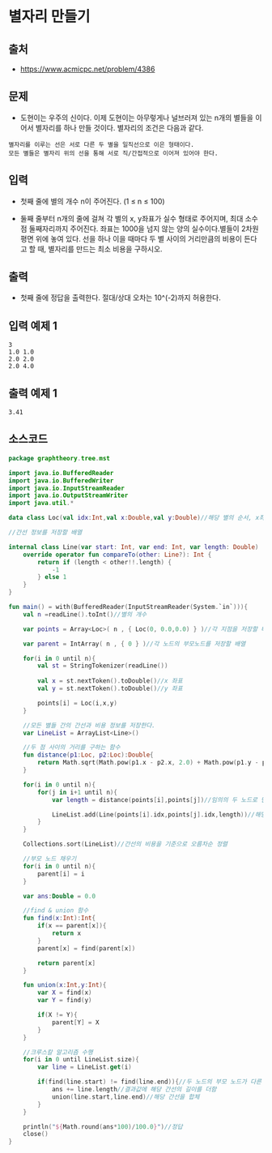 # 별자리 만들기

## 출처

* https://www.acmicpc.net/problem/4386

## 문제

* 도현이는 우주의 신이다. 이제 도현이는 아무렇게나 널브러져 있는 n개의 별들을 이어서 별자리를 하나 만들 것이다. 별자리의 조건은 다음과 같다.

```
별자리를 이루는 선은 서로 다른 두 별을 일직선으로 이은 형태이다.
모든 별들은 별자리 위의 선을 통해 서로 직/간접적으로 이어져 있어야 한다.
```

## 입력

* 첫째 줄에 별의 개수 n이 주어진다. (1 ≤ n ≤ 100)

* 둘째 줄부터 n개의 줄에 걸쳐 각 별의 x, y좌표가 실수 형태로 주어지며, 최대 소수점 둘째자리까지 주어진다. 좌표는 1000을 넘지 않는 양의 실수이다.별들이 2차원 평면 위에 놓여 있다. 선을 하나 이을 때마다 두 별 사이의 거리만큼의 비용이 든다고 할 때, 별자리를 만드는 최소 비용을 구하시오.

## 출력

* 첫째 줄에 정답을 출력한다. 절대/상대 오차는 10^(-2)까지 허용한다.

## 입력 예제 1

```
3
1.0 1.0
2.0 2.0
2.0 4.0
```

## 출력 예제 1

```
3.41
```

## 소스코드

```kotlin
package graphtheory.tree.mst

import java.io.BufferedReader
import java.io.BufferedWriter
import java.io.InputStreamReader
import java.io.OutputStreamWriter
import java.util.*

data class Loc(val idx:Int,val x:Double,val y:Double)//해당 별의 순서, x좌표 y좌표를 저장할 배열

//간선 정보를 저장할 배열

internal class Line(var start: Int, var end: Int, var length: Double) : Comparable<Line?> {
    override operator fun compareTo(other: Line?): Int {
        return if (length < other!!.length) {
            -1
        } else 1
    }
}

fun main() = with(BufferedReader(InputStreamReader(System.`in`))){
    val n =readLine().toInt()//별의 개수

    var points = Array<Loc>( n , { Loc(0, 0.0,0.0) } )//각 지점을 저장할 배열

    var parent = IntArray( n , { 0 } )//각 노드의 부모노드를 저장할 배열

    for(i in 0 until n){
        val st = StringTokenizer(readLine())
        
        val x = st.nextToken().toDouble()//x 좌표
        val y = st.nextToken().toDouble()//y 좌표

        points[i] = Loc(i,x,y)
    }

    //모든 별들 간의 간선과 비용 정보를 저장한다.
    var LineList = ArrayList<Line>()

    //두 점 사이의 거리를 구하는 함수
    fun distance(p1:Loc, p2:Loc):Double{
        return Math.sqrt(Math.pow(p1.x - p2.x, 2.0) + Math.pow(p1.y - p2.y, 2.0) )
    }

    for(i in 0 until n){
        for(j in i+1 until n){
            var length = distance(points[i],points[j])//임의의 두 노드로 만들어지는 간선 길이 측정

            LineList.add(Line(points[i].idx,points[j].idx,length))//해당 간선을 간선 리스트에 저장한다.
        }
    }

    Collections.sort(LineList)//간선의 비용을 기준으로 오름차순 정렬

    //부모 노드 채우기
    for(i in 0 until n){
        parent[i] = i
    }

    var ans:Double = 0.0

    //find & union 함수
    fun find(x:Int):Int{
        if(x == parent[x]){
            return x
        }
        parent[x] = find(parent[x])

        return parent[x]
    }

    fun union(x:Int,y:Int){
        var X = find(x)
        var Y = find(y)

        if(X != Y){
            parent[Y] = X
        }
    }

    //크루스칼 알고리즘 수행
    for(i in 0 until LineList.size){
        var line = LineList.get(i)

        if(find(line.start) != find(line.end)){//두 노드의 부모 노드가 다른 경우 사이클이 생성 안되므로 두 점 사이의 간선 생성 가능
            ans += line.length//결과값에 해당 간선의 길이를 더함
            union(line.start,line.end)//해당 간선을 합체
        }
    }

    println("${Math.round(ans*100)/100.0}")//정답 
    close()
}
```
